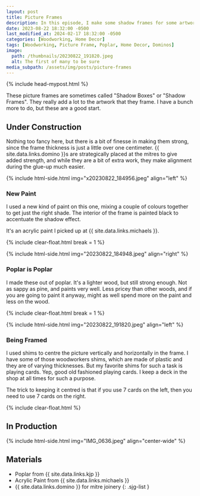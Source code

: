 ```yaml
---
layout: post
title: Picture Frames
description: In this episode, I make some shadow frames for some artwork we have in guest bedroom.
date: 2023-08-22 18:32:00 -0500
last_modified_at: 2024-02-17 18:32:00 -0500
categories: [Woodworking, Home Decor]
tags: [Woodworking, Picture Frame, Poplar, Home Decor, Dominos]
image:
  path: /thumbnails/20230822_191820.jpeg
  alt: The first of many to be sure
media_subpath: /assets/img/posts/picture-frames
---
```

{% include head-mypost.html %}

These picture frames are sometimes called "Shadow Boxes" or "Shadow Frames". They really add a lot to the artwork that they frame. I have a bunch more to do, but these are a good start.

## Under Construction

Nothing too fancy here, but there is a bit of finesse in making them strong, since the frame thickness is just a little over one centimeter. {{ site.data.links.domino }}s are strategically placed at the mitres to give added strength, and while they are a bit of extra work, they make alignment during the glue-up much easier.

{% include html-side.html img="x20230822_184956.jpeg" align="left" %}

### New Paint

I used a new kind of paint on this one, mixing a couple of colours together to get just the right shade. The interior of the frame is painted black to accentuate the shadow effect.

It's an acrylic paint I picked up at {{ site.data.links.michaels }}.

{% include clear-float.html break = 1 %}

{% include html-side.html img="20230822_184948.jpeg" align="right" %}

### Poplar is Poplar

I made these out of poplar. It's a lighter wood, but still strong enough. Not as sappy as pine, and paints very well. Less pricey than other woods, and if you are going to paint it anyway, might as well spend more on the paint and less on the wood.

{% include clear-float.html break = 1 %}

{% include html-side.html img="20230822_191820.jpeg" align="left" %}

### Being Framed

I used shims to centre the picture vertically and horizontally in the frame. I have some of those woodworkers shims, which are made of plastic and they are of varying thicknesses. But my favorite shims for such a task is playing cards. Yep, good old fashioned playing cards. I keep a deck in the shop at all times for such a purpose.

The trick to keeping it centred is that if you use 7 cards on the left, then you need to use 7 cards on the right.

{% include clear-float.html %}

## In Production

{% include html-side.html img="IMG_0636.jpeg" align="center-wide" %}

## Materials

- Poplar from {{ site.data.links.kjp }}
- Acrylic Paint from {{ site.data.links.michaels }}
- {{ site.data.links.domino }} for mitre joinery
{: .sjg-list }

